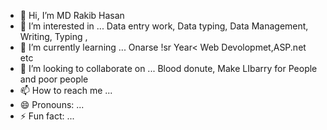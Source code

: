 - 👋 Hi, I’m MD Rakib Hasan
- 👀 I’m interested in ... Data entry work, Data typing, Data Management, Writing, Typing ,
- 🌱 I’m currently learning ... Onarse !sr Year< Web Devolopmet,ASP.net etc
- 💞️ I’m looking to collaborate on ... Blood donute, Make LIbarry for People and poor people
- 📫 How to reach me ...
- 😄 Pronouns: ...
- ⚡ Fun fact: ...

<!---
ralkibhasan75/ralkibhasan75 is a ✨ special ✨ repository because its `README.md` (this file) appears on your GitHub profile.
You can click the Preview link to take a look at your changes.
--->
